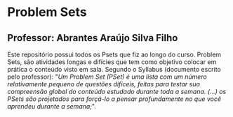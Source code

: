 # Problem Sets
## Professor: Abrantes Araújo Silva Filho
Este repositório possui todos os Psets que fiz ao longo do curso. Problem Sets, são atividades longas e difícies que tem como objetivo colocar em prática o conteúdo visto em sala. Segundo o Syllabus (documento escrito pelo professor): "*Um Problem Set (PSet) é uma lista com um número relativamente pequeno de questões difíceis, feitas para testar sua compreensão global do conteúdo estudado durante toda a semana. (...) os PSets são projetados para forçá-lo a pensar profundamente no que você aprendeu durante a semana;*".
